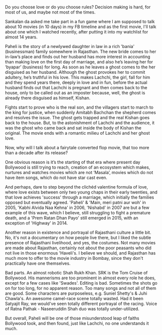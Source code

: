 Do you choose love or do you choose rules? Decision making is hard, for most of us, and maybe not most of the times.

Sankalan da asked me take part in a fun game where I am supposed to talk about 10 movies (in 10 days) in my FB timeline and as the first movie, I'll talk about one which I watched recently, after putting it into my watchlist for almost 14 years.

Paheli is the story of a newlywed daughter in law in a rich 'bania' (businessman) family somewhere in Rajasthan. The new bride comes to her in-law’s place and finds out her husband has more interest in accounting than making love on the first day of marriage, and also he’s leaving her for ‘byapar’ (business) for long. As soon as he leaves a ghost comes to the her disguised as her husband. Although the ghost provokes her to commit adultery, he’s truthful in his love. This makes Lachchi, the girl, fall for him and they spend years there, deeply in love and in fun, before the actual husband finds out that Lachchi is pregnant and then comes back to the house, only to be called out as an imposter because, well, the ghost is already there disguised as himself, Kishan.

Fights start to prove who is the real son, and the villagers start to march to the king for justice, when suddenly Amitabh Bachchan the shepherd comes and resolves the issue. The ghost gets trapped and the real Kishan goes back to the house. But, to the astonishment of Lachchi and the audience, it was the ghost who came back and sat inside the body of Kishan the original. The movie ends with a romantic milieu of Lachchi and her ghost love.

Now, why will I talk about a fairytale converted flop movie, that too more than a decade after its release?

One obvious reason is it’s the starting of that era where present day Bollywood is still trying to reach, creation of an ecosystem which makes, nurtures and watches movies which are not ‘Masala’, movies which do not have item songs, which do not have star cast even.

And perhaps, dare to step beyond the clichéd valentine formula of love, where love exists between only two young chaps in their early twenties, and that love achieves 'success' through a marriage, which initially the families opposed but eventually agreed. 'Paheli' & 'Main, meri patni aur woh' in 2005, 'Kabhi Alvida Naa Kehna' in 2006, 'Nishabd' in 2007 are but a few example of this wave, which I believe, still struggling to fight a premature death, and a 'Prem Ratan Dhan Payo' still emerged in 2015, with an exception of 'Highway' in 2014.

Another reason in existence and portrayal of Rajasthani culture a little bit. No, it's not a documentary on how people live there, but I liked the subtle presence of Rajasthani livelihood, and yes, the costumes. Not many movies are made about Rajasthan, certainly not about the poor peasants who did not live in those enormous 'Haveli's. I believe we should, and Rajasthan has much more to offer to the movie industry in Bombay, since they don't practically have one themselves.

Bad parts. An almost robotic Shah Rukh Khan. SRK is the Tom Cruise of Bollywood. His mannerisms are too prominent in almost every role he does, except for a few cases like 'Swades'. Editing is bad. Sometimes the shots go on for too long, for no apparent reason. Too many songs and not all of them are good. Some characters are purposeless, e.g. Suniel Shetty's & Juhi Chawla's. An awesome camel-race scene totally wasted. Had it been Satyajit Ray, we would've seen totally different portrayal of the racing. Voice of Ratna Pathak - Naseeruddin Shah duo was totally under-utilized.

But overall, Paheli will be one of those misunderstood leap of faiths Bollywood took, and then found, just like Lachchi, no one understands it much.
